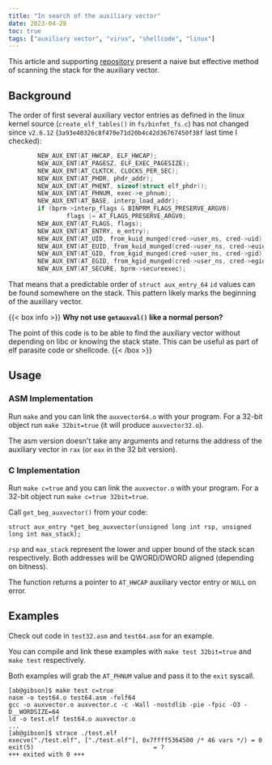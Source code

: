 ```yaml
---
title: "In search of the auxiliary vector"
date: 2023-04-28
toc: true
tags: ["auxiliary vector", "virus", "shellcode", "linux"]
---
```


This article and supporting [repository](https://github.com/v-rzh/auxvector)
present a naive but effective method of scanning the stack for the auxiliary
vector.

## Background

The order of first several auxiliary vector entries as defined in the linux
kernel source (`create_elf_tables()` in `fs/binfmt_fs.c`) has not changed since
`v2.6.12` (`3a93e40326c8f470e71d20b4c42d36767450f38f` last time I checked):
```c
        NEW_AUX_ENT(AT_HWCAP, ELF_HWCAP);
        NEW_AUX_ENT(AT_PAGESZ, ELF_EXEC_PAGESIZE);
        NEW_AUX_ENT(AT_CLKTCK, CLOCKS_PER_SEC);
        NEW_AUX_ENT(AT_PHDR, phdr_addr);
        NEW_AUX_ENT(AT_PHENT, sizeof(struct elf_phdr));
        NEW_AUX_ENT(AT_PHNUM, exec->e_phnum);
        NEW_AUX_ENT(AT_BASE, interp_load_addr);
        if (bprm->interp_flags & BINPRM_FLAGS_PRESERVE_ARGV0)
                flags |= AT_FLAGS_PRESERVE_ARGV0;
        NEW_AUX_ENT(AT_FLAGS, flags);
        NEW_AUX_ENT(AT_ENTRY, e_entry);
        NEW_AUX_ENT(AT_UID, from_kuid_munged(cred->user_ns, cred->uid));
        NEW_AUX_ENT(AT_EUID, from_kuid_munged(cred->user_ns, cred->euid));
        NEW_AUX_ENT(AT_GID, from_kgid_munged(cred->user_ns, cred->gid));
        NEW_AUX_ENT(AT_EGID, from_kgid_munged(cred->user_ns, cred->egid));
        NEW_AUX_ENT(AT_SECURE, bprm->secureexec);
```

That means that a predictable order of `struct aux_entry_64` `id` values can be
found somewhere on the stack. This pattern likely marks the beginning of the
auxiliary vector.


{{< box info >}}
**Why not use `getauxval()` like a normal person?**

The point of this code is to be able to find the auxiliary vector without
depending on libc or knowing the stack state. This can be useful as part
of elf parasite code or shellcode.
{{< /box >}}


## Usage

### ASM Implementation
Run `make` and you can link the `auxvector64.o` with your program. For a 32-bit
object run `make 32bit=true` (it will produce `auxvector32.o`).

The asm version doesn't take any arguments and returns the address of the
auxiliary vector in `rax` (or `eax` in the 32 bit version).

### C Implementation
Run `make c=true` and you can link the `auxvector.o` with your program. For a 32-bit
object run `make c=true 32bit=true`.

Call `get_beg_auxvector()` from your code:
```
struct aux_entry *get_beg_auxvector(unsigned long int rsp, unsigned long int max_stack);
```

`rsp` and `max_stack` represent the lower and upper bound of the stack scan respectively.
Both addresses will be QWORD/DWORD aligned (depending on bitness).

The function returns a pointer to `AT_HWCAP` auxiliary vector entry or `NULL` on error.

## Examples

Check out code in `test32.asm` and `test64.asm` for an example.

You can compile and link these examples with `make test 32bit=true` and
`make test` respectively.

Both examples will grab the `AT_PHNUM` value and pass it to the `exit` syscall.

```
[ab@gibson]$ make test c=true
nasm -o test64.o test64.asm -felf64
gcc -o auxvector.o auxvector.c -c -Wall -nostdlib -pie -fpic -O3 -D__WORDSIZE=64
ld -o test.elf test64.o auxvector.o
...
[ab@gibson]$ strace ./test.elf
execve("./test.elf", ["./test.elf"], 0x7ffff5364500 /* 46 vars */) = 0
exit(5)                                 = ?
+++ exited with 0 +++
```
